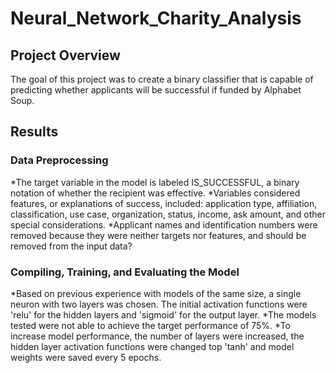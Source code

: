 # Neural_Network_Charity_Analysis

## Project Overview
The goal of this project was to create a binary classifier that is capable of predicting whether applicants will be successful if funded by Alphabet Soup.

## Results

### Data Preprocessing
*The target variable in the model is labeled IS_SUCCESSFUL, a binary notation of whether the recipient was effective. 
*Variables considered features, or explanations of success, included: application type, affiliation, classification, use case, organization, status, income, ask amount, and other special considerations.
*Applicant names and identification numbers were removed because they were neither targets nor features, and should be removed from the input data?

### Compiling, Training, and Evaluating the Model
*Based on previous experience with models of the same size, a single neuron with two layers was chosen. The initial activation functions were 'relu' for the hidden layers and 'sigmoid' for the output layer. 
*The models tested were not able to achieve the target performance of 75%. 
*To increase model performance, the number of layers were increased, the hidden layer activation functions were changed top 'tanh' and model weights were saved every 5 epochs.

